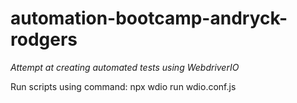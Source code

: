 # automation-bootcamp-andryck-rodgers
*Attempt at creating automated tests using WebdriverIO*

Run scripts using command: npx wdio run wdio.conf.js
